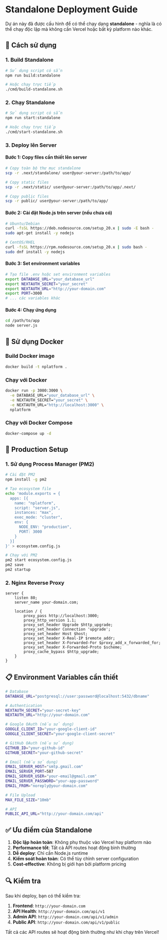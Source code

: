 # Standalone Deployment Guide

Dự án này đã được cấu hình để có thể chạy dạng **standalone** - nghĩa là có thể chạy độc lập mà không cần Vercel hoặc bất kỳ platform nào khác.

## 🚀 Cách sử dụng

### 1. Build Standalone

```bash
# Sử dụng script có sẵn
npm run build:standalone

# Hoặc chạy trực tiếp
./cmd/build-standalone.sh
```

### 2. Chạy Standalone

```bash
# Sử dụng script có sẵn
npm run start:standalone

# Hoặc chạy trực tiếp
./cmd/start-standalone.sh
```

### 3. Deploy lên Server

#### Bước 1: Copy files cần thiết lên server
```bash
# Copy toàn bộ thư mục standalone
scp -r .next/standalone/ user@your-server:/path/to/app/

# Copy static files
scp -r .next/static/ user@your-server:/path/to/app/.next/

# Copy public files
scp -r public/ user@your-server:/path/to/app/
```

#### Bước 2: Cài đặt Node.js trên server (nếu chưa có)
```bash
# Ubuntu/Debian
curl -fsSL https://deb.nodesource.com/setup_20.x | sudo -E bash -
sudo apt-get install -y nodejs

# CentOS/RHEL
curl -fsSL https://rpm.nodesource.com/setup_20.x | sudo bash -
sudo dnf install -y nodejs
```

#### Bước 3: Set environment variables
```bash
# Tạo file .env hoặc set environment variables
export DATABASE_URL="your_database_url"
export NEXTAUTH_SECRET="your_secret"
export NEXTAUTH_URL="http://your-domain.com"
export PORT=3000
# ... các variables khác
```

#### Bước 4: Chạy ứng dụng
```bash
cd /path/to/app
node server.js
```

## 🐳 Sử dụng Docker

### Build Docker image
```bash
docker build -t nplatform .
```

### Chạy với Docker
```bash
docker run -p 3000:3000 \
  -e DATABASE_URL="your_database_url" \
  -e NEXTAUTH_SECRET="your_secret" \
  -e NEXTAUTH_URL="http://localhost:3000" \
  nplatform
```

### Chạy với Docker Compose
```bash
docker-compose up -d
```

## 🔧 Production Setup

### 1. Sử dụng Process Manager (PM2)
```bash
# Cài đặt PM2
npm install -g pm2

# Tạo ecosystem file
echo 'module.exports = {
  apps: [{
    name: "nplatform",
    script: "server.js",
    instances: "max",
    exec_mode: "cluster",
    env: {
      NODE_ENV: "production",
      PORT: 3000
    }
  }]
}' > ecosystem.config.js

# Chạy với PM2
pm2 start ecosystem.config.js
pm2 save
pm2 startup
```

### 2. Nginx Reverse Proxy
```nginx
server {
    listen 80;
    server_name your-domain.com;

    location / {
        proxy_pass http://localhost:3000;
        proxy_http_version 1.1;
        proxy_set_header Upgrade $http_upgrade;
        proxy_set_header Connection 'upgrade';
        proxy_set_header Host $host;
        proxy_set_header X-Real-IP $remote_addr;
        proxy_set_header X-Forwarded-For $proxy_add_x_forwarded_for;
        proxy_set_header X-Forwarded-Proto $scheme;
        proxy_cache_bypass $http_upgrade;
    }
}
```

## 📋 Environment Variables cần thiết

```bash
# Database
DATABASE_URL="postgresql://user:password@localhost:5432/dbname"

# Authentication
NEXTAUTH_SECRET="your-secret-key"
NEXTAUTH_URL="http://your-domain.com"

# Google OAuth (nếu sử dụng)
GOOGLE_CLIENT_ID="your-google-client-id"
GOOGLE_CLIENT_SECRET="your-google-client-secret"

# GitHub OAuth (nếu sử dụng)
GITHUB_ID="your-github-id"
GITHUB_SECRET="your-github-secret"

# Email (nếu sử dụng)
EMAIL_SERVER_HOST="smtp.gmail.com"
EMAIL_SERVER_PORT=587
EMAIL_SERVER_USER="your-email@gmail.com"
EMAIL_SERVER_PASSWORD="your-app-password"
EMAIL_FROM="noreply@your-domain.com"

# File Upload
MAX_FILE_SIZE="10mb"

# API
PUBLIC_API_URL="http://your-domain.com/api"
```

## ✅ Ưu điểm của Standalone

1. **Độc lập hoàn toàn**: Không phụ thuộc vào Vercel hay platform nào
2. **Performance tốt**: Tất cả API routes hoạt động bình thường
3. **Dễ deploy**: Chỉ cần Node.js runtime
4. **Kiểm soát hoàn toàn**: Có thể tùy chỉnh server configuration
5. **Cost-effective**: Không bị giới hạn bởi platform pricing

## 🔍 Kiểm tra

Sau khi deploy, bạn có thể kiểm tra:

1. **Frontend**: `http://your-domain.com`
2. **API Health**: `http://your-domain.com/api/v1`
3. **Admin API**: `http://your-domain.com/api/v1/admin`
4. **Public API**: `http://your-domain.com/api/v1/public`

Tất cả các API routes sẽ hoạt động bình thường như khi chạy trên Vercel!
